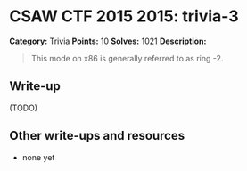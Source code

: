 # CSAW CTF 2015 2015: trivia-3

**Category:** Trivia
**Points:** 10
**Solves:** 1021
**Description:**

> This mode on x86 is generally referred to as ring -2.


## Write-up

(TODO)

## Other write-ups and resources

* none yet
